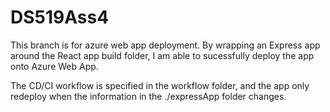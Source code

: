 # DS519Ass4

This branch is for azure web app deployment. By wrapping an Express app around the React app build folder, I am able to sucessfully deploy the app onto Azure Web App.

The CD/CI workflow is specified in the workflow folder, and the app only redeploy when the information in the ./expressApp folder changes. 


